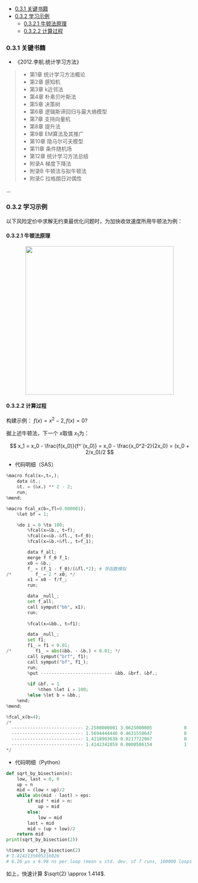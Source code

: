 
- [0.3.1 关键书籍](#031-关键书籍)
- [0.3.2 学习示例](#032-学习示例)
  - [0.3.2.1 牛顿法原理](#0321-牛顿法原理)
  - [0.3.2.2 计算过程](#0322-计算过程)

### 0.3.1 关键书籍
- 《2012.李航.统计学习方法》
> - 第1章 统计学习方法概论
> - 第2章 感知机
> - 第3章 k近邻法
> - 第4章 朴素贝叶斯法
> - 第5章 决策树
> - 第6章 逻辑斯谛回归与最大熵模型
> - 第7章 支持向量机
> - 第8章 提升法
> - 第9章 EM算法及其推广
> - 第10章 隐马尔可夫模型
> - 第11章 条件随机场
> - 第12章 统计学习方法总结
> - 附录A 梯度下降法
> - 附录B 牛顿法与拟牛顿法
> - 附录C 拉格朗日对偶性
> 
...


### 0.3.2 学习示例
以下风险定价中求解无约束最优化问题时，为加快收敛速度所用牛顿法为例：
#### 0.3.2.1 牛顿法原理

<p align="center">
<img src="https://github.com/IvanaXu/DecisionScience/releases/download/base/0.3.2.0-000.png" height=400>
</p>

#### 0.3.2.2 计算过程
构建示例：
$f(x) = x^2-2, f(x)=0 ?$

据上述牛顿法，下一个 $x$取值 $x_1$为：

$$
x_1 = x_0 - \frac{f(x_0)}{f^`(x_0)} = x_0 - \frac{x_0^2-2}{2x_0} = (x_0 + 2/x_0)/2
$$

- 代码明细（SAS）

```python
%macro fcal(x=,t=,);
    data &t.;
    &t. = (&x.) ** 2 - 2;
    run;
%mend;

%macro fcal_x(b=,fl=0.000001);
    %let bf = 1;

    %do i = 0 %to 100;
        %fcal(x=&b., t=f);
        %fcal(x=&b.-&fl., t=f_0);
        %fcal(x=&b.+&fl., t=f_1);

        data f_all;
        merge f f_0 f_1;
        x0 = &b.;
        f_ = (f_1 - f_0)/(&fl.*2); # 导函数模拟
/*         f_ = 2 * x0; */
        x1 = x0 - f/f_;
        run;

        data _null_;
        set f_all;
        call symput("bb", x1);
        run;
        
        %fcal(x=&bb., t=f1);

        data _null_;
        set f1;
        f1_ = f1 < 0.01;
/*         f1_ = abs(&bb. - &b.) < 0.01; */
        call symput("brf", f1);
        call symput("bf", f1_);
        run;
        %put --------------------------- &bb. &brf. &bf.;
        
        %if &bf. = 1
            %then %let i = 100;
        %else %let b = &bb.;
    %end;
%mend;

%fcal_x(b=4);
/*
  --------------------------- 2.2500000001 3.0625000005            0
  --------------------------- 1.5694444446 0.4631558647            0
  --------------------------- 1.4218903638 0.0217722067            0
  --------------------------- 1.4142342859 0.0000586154            1
*/

```

- 代码明细（Python）

```python
def sqrt_by_bisection(n):
    low, last = 0, 0
    up = n
    mid = (low + up)/2
    while abs(mid - last) > eps:
        if mid * mid > n:
            up = mid
        else:
            low = mid
        last = mid
        mid = (up + low)/2
    return mid
print(sqrt_by_bisection(2))

%timeit sqrt_by_bisection(2)
# 1.4142135605216026
# 6.26 µs ± 6.98 ns per loop (mean ± std. dev. of 7 runs, 100000 loops each)

```

如上，快速计算 $\sqrt{2} \approx 1.414$.

